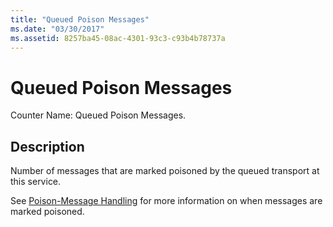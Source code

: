 ```yaml
---
title: "Queued Poison Messages"
ms.date: "03/30/2017"
ms.assetid: 8257ba45-08ac-4301-93c3-c93b4b78737a
---
```

# Queued Poison Messages
Counter Name: Queued Poison Messages.  
  
## Description  
 Number of messages that are marked poisoned by the queued transport at this service.  
  
 See [Poison-Message Handling](https://go.microsoft.com/fwlink/?LinkID=96233) for more information on when messages are marked poisoned.
